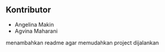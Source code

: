 ## Kontributor

- Angelina Makin  
- Agvina Maharani

menambahkan readme agar memudahkan project dijalankan
